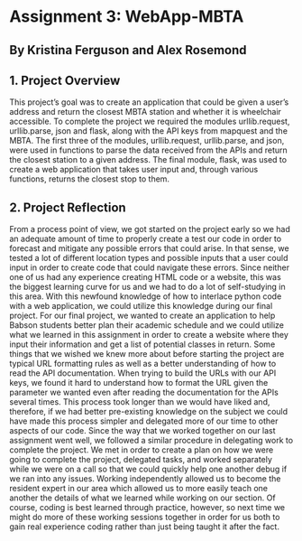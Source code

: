 # Assignment 3: WebApp-MBTA
## By Kristina Ferguson and Alex Rosemond

## 1. Project Overview
This project’s goal was to create an application that could be given a user’s address and return the closest MBTA station and whether it is wheelchair accessible. To complete the project we required the modules urllib.request, urllib.parse, json and flask, along with the API keys from mapquest and the MBTA. The first three of the modules, urllib.request, urllib.parse, and json, were used in functions to parse the data received from the APIs and return the closest station to a given address. The final module, flask, was used to create a web application that takes user input and, through various functions, returns the closest stop to them. 

## 2. Project Reflection
From a process point of view, we got started on the project early so we had an adequate amount of time to properly create a test our code in order to forecast and mitigate any possible errors that could arise. In that sense, we tested a lot of different location types and possible inputs that a user could input in order to create code that could navigate these errors. Since neither one of us had any experience creating HTML code or a website, this was the biggest learning curve for us and we had to do a lot of self-studying in this area. With this newfound knowledge of how to interlace python code with a web application, we could utilize this knowledge during our final project. For our final project, we wanted to create an application to help Babson students better plan their academic schedule and we could utilize what we learned in this assignment in order to create a website where they input their information and get a list of potential classes in return. Some things that we wished we knew more about before starting the project are typical URL formatting rules as well as a better understanding of how to read the API documentation. When trying to build the URLs with our API keys, we found it hard to understand how to format the URL given the parameter we wanted even after reading the documentation for the APIs several times. This process took longer than we would have liked and, therefore, if we had better pre-existing knowledge on the subject we could have made this process simpler and delegated more of our time to other aspects of our code.
Since the way that we worked together on our last assignment went well, we followed a similar procedure in delegating work to complete the project. We met in order to create a plan on how we were going to complete the project, delegated tasks, and worked separately while we were on a call so that we could quickly help one another debug if we ran into any issues. Working independently allowed us to become the resident expert in our area which allowed us to more easily teach one another the details of what we learned while working on our section. Of course, coding is best learned through practice, however, so next time we might do more of these working sessions together in order for us both to gain real experience coding rather than just being taught it after the fact. 

